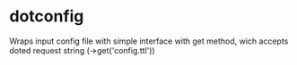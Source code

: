 dotconfig
=========

Wraps input config file with simple interface with get method, wich accepts doted request string (->get('config.ttl'))

